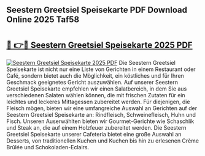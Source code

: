 ## Seestern Greetsiel Speisekarte PDF Download Online 2025 Taf58

# <h2><a href="http://gc9wm8.nevu.top/?p=Seestern+Greetsiel+Speisekarte">🔗 👉🔴 Seestern Greetsiel Speisekarte 2025 PDF</a></h2>

[![Seestern Greetsiel Speisekarte 2025 PDF](https://i.imgur.com/dBaPXMq.png)](http://gc9wm8.nevu.top/?p=Seestern+Greetsiel+Speisekarte)
Die Seestern Greetsiel Speisekarte ist nicht nur eine Liste von Gerichten in einem Restaurant oder Café, sondern bietet auch die Möglichkeit, ein köstliches und für Ihren Geschmack geeignetes Gericht auszuwählen. Auf unserer Seestern Greetsiel Speisekarte empfehlen wir einen Salatbereich, in dem Sie aus verschiedenen Salaten wählen können, die mit frischen Zutaten für ein leichtes und leckeres Mittagessen zubereitet werden. Für diejenigen, die Fleisch mögen, bieten wir eine umfangreiche Auswahl an Gerichten auf der Seestern Greetsiel Speisekarte an: Rindfleisch, Schweinefleisch, Huhn und Fisch. Unseren Auserwählten bieten wir Gourmet-Gerichte wie Schaschlik und Steak an, die auf einem Holzfeuer zubereitet werden. Die Seestern Greetsiel Speisekarte unserer Cafeteria bietet eine große Auswahl an Desserts, von traditionellen Kuchen und Kuchen bis hin zu erlesenen Crème Brûlée und Schokoladen-Eclairs.
